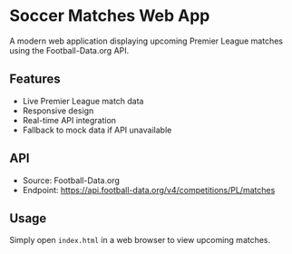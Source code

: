 # Soccer Matches Web App

A modern web application displaying upcoming Premier League matches using the Football-Data.org API.

## Features
- Live Premier League match data
- Responsive design
- Real-time API integration
- Fallback to mock data if API unavailable

## API
- Source: Football-Data.org
- Endpoint: https://api.football-data.org/v4/competitions/PL/matches

## Usage
Simply open `index.html` in a web browser to view upcoming matches.
